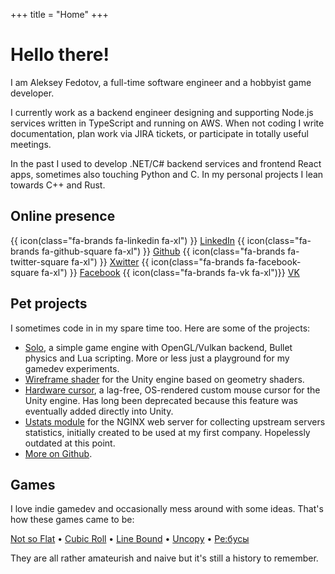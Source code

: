 +++
title = "Home"
+++

# Hello there!

I am Aleksey Fedotov, a full-time software engineer and a hobbyist game developer.

I currently work as a backend engineer designing and supporting Node.js services written in TypeScript and running on AWS.
When not coding I write documentation, plan work via JIRA tickets, or participate in totally useful meetings.

In the past I used to develop .NET/C# backend services and frontend React apps, sometimes also touching Python and C.
In my personal projects I lean towards C++ and Rust.

## Online presence

<span class="social-link-btn">{{ icon(class="fa-brands fa-linkedin fa-xl") }} [LinkedIn](https://www.linkedin.com/in/fdtv/)</span>
<span class="social-link-btn">{{ icon(class="fa-brands fa-github-square fa-xl") }} [Github](https://github.com/lexfn)</span>
<span class="social-link-btn">{{ icon(class="fa-brands fa-twitter-square fa-xl") }} [Xwitter](https://x.com/lexfdv)</span>
<span class="social-link-btn">{{ icon(class="fa-brands fa-facebook-square fa-xl") }} [Facebook](https://facebook.com/0xc0dec)</span>
<span class="social-link-btn">{{ icon(class="fa-brands fa-vk fa-xl")}} [VK](https://vk.com/0xc0dec)</span>

## Pet projects

I sometimes code in in my spare time too. Here are some of the projects:

- [Solo](https://github.com/lexfn/solo), a simple game engine with OpenGL/Vulkan backend, Bullet physics and Lua scripting.
  More or less just a playground for my gamedev experiments.
- [Wireframe shader](./wireframe) for the Unity engine based on geometry shaders.
- [Hardware cursor](http://u3d.as/3eH), a lag-free, OS-rendered custom mouse cursor for the Unity engine.
  Has long been deprecated because this feature was eventually added directly into Unity.
- [Ustats module](https://github.com/lexfn/ustats) for the NGINX web server for collecting upstream servers statistics, initially created to be used at my first company.
  Hopelessly outdated at this point.
- [More on Github](https://github.com/lexfn).

## Games

I love indie gamedev and occasionally mess around with some ideas. That's how these games came to be:

[Not so Flat](/nsf) • [Cubic Roll](/cubic-roll) • [Line Bound](/line-bound) • [Uncopy](/uncopy) • [Ре:бусы](/rebus)

They are all rather amateurish and naive but it's still a history to remember.
